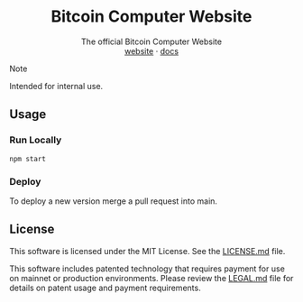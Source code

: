 <div align="center">
  <h1>Bitcoin Computer Website</h1>
  <p>
    The official Bitcoin Computer Website
    <br />
    <a href="http://bitcoincomputer.io/">website</a> &#183; <a href="http://docs.bitcoincomputer.io/">docs</a>
  </p>
</div>

> [!NOTE]
> Intended for internal use.

## Usage

### Run Locally

```
npm start
```

### Deploy

To deploy a new version merge a pull request into main.

## License

This software is licensed under the MIT License. See the [LICENSE.md](./LICENSE.md) file.

This software includes patented technology that requires payment for use on mainnet or production environments. Please review the [LEGAL.md](./LEGAL.md) file for details on patent usage and payment requirements.
